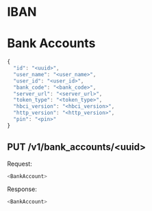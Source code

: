 # IBAN

# Bank Accounts

```js
{
  "id": "<uuid>",
  "user_name": "<user_name>",
  "user_id": "<user_id>",
  "bank_code": "<bank_code>",
  "server_url": "<server_url>",
  "token_type": "<token_type>",
  "hbci_version": "<hbci_version>",
  "http_version": "<http_version>",
  "pin": "<pin>"
}
```

## PUT /v1/bank_accounts/\<uuid\>

Request:

```js
<BankAccount>
```

Response:

```js
<BankAccount>
```
